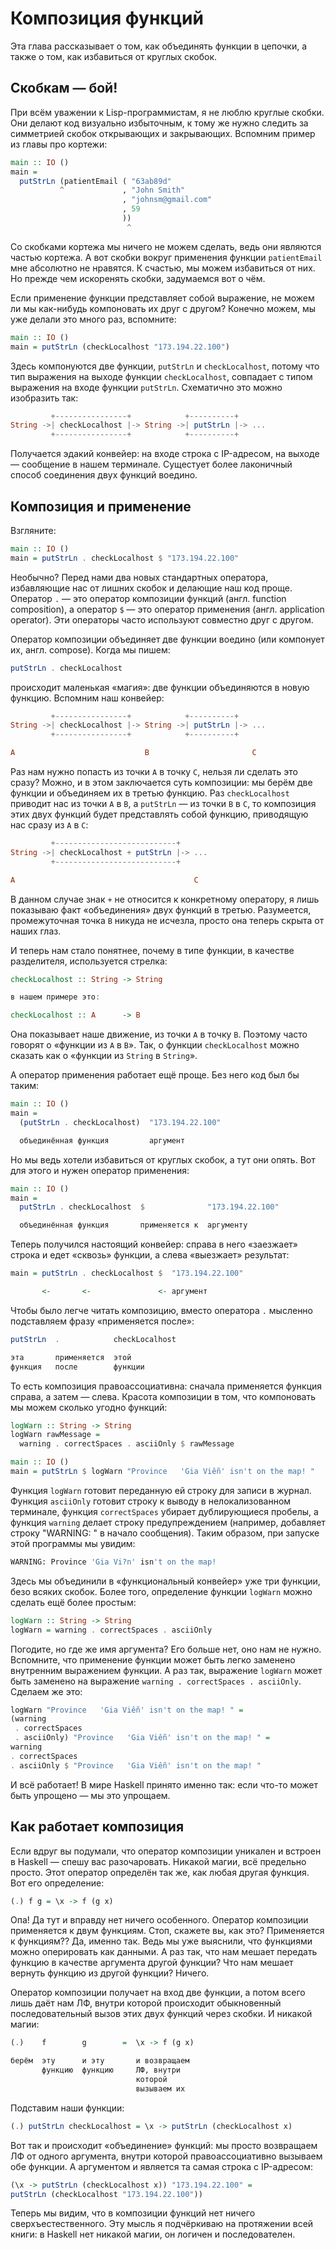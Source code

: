# Композиция функций

Эта глава рассказывает о том, как объединять функции в цепочки, а также о том, как избавиться от круглых скобок.

## Скобкам &mdash; бой!

При всём уважении к Lisp-программистам, я не люблю круглые скобки. Они делают код визуально избыточным, к тому же нужно следить за симметрией скобок открывающих и закрывающих. Вспомним пример из главы про кортежи:

```haskell
main :: IO ()
main =
  putStrLn (patientEmail ( "63ab89d"
           ^             , "John Smith"
                         , "johnsm@gmail.com"
                         , 59
                         ))
                          ^
```

Со скобками кортежа мы ничего не можем сделать, ведь они являются частью кортежа. А вот скобки вокруг применения функции `patientEmail` мне абсолютно не нравятся. К счастью, мы можем избавиться от них. Но прежде чем искоренять скобки, задумаемся вот о чём.

Если применение функции представляет собой выражение, не можем ли мы как-нибудь компоновать их друг с другом? Конечно можем, мы уже делали это много раз, вспомните:

```haskell
main :: IO ()
main = putStrLn (checkLocalhost "173.194.22.100")
```

Здесь компонуются две функции, `putStrLn` и `checkLocalhost`, потому что тип выражения на выходе функции `checkLocalhost`, совпадает с типом выражения на входе функции `putStrLn`. Схематично это можно изобразить так:

```haskell
         +----------------+            +----------+
String ->| checkLocalhost |-> String ->| putStrLn |-> ...
         +----------------+            +----------+
```

Получается эдакий конвейер: на входе строка с IP-адресом, на выходе &mdash; сообщение в нашем терминале. Сущестует более лаконичный способ соединения двух функций воедино.

## Композиция и применение

Взгляните:

```haskell
main :: IO ()
main = putStrLn . checkLocalhost $ "173.194.22.100"
```

Необычно? Перед нами два новых стандартных оператора, избавляющие нас от лишних скобок и делающие наш код проще. Оператор `.` &mdash; это оператор композиции функций (англ. function composition), а оператор `$` &mdash; это оператор применения (англ. application operator). Эти операторы часто используют совместно друг с другом.

Оператор композиции объединяет две функции воедино (или компонует их, англ. compose). Когда мы пишем:

```haskell
putStrLn . checkLocalhost
```

происходит маленькая &laquo;магия&raquo;: две функции объединяются в новую функцию. Вспомним наш конвейер:

```haskell
         +----------------+            +----------+
String ->| checkLocalhost |-> String ->| putStrLn |-> ...
         +----------------+            +----------+

A                             B                       C
```

Раз нам нужно попасть из точки `A` в точку `C`, нельзя ли сделать это сразу? Можно, и в этом заключается суть композиции: мы берём две функции и объединяем их в третью функцию. Раз `checkLocalhost` приводит нас из точки `A` в `B`, а `putStrLn` &mdash; из точки `B` в `C`, то композиция этих двух функций будет представлять собой функцию, приводящую нас сразу из `A` в `C`:

```haskell
         +---------------------------+
String ->| checkLocalhost + putStrLn |-> ...
         +---------------------------+

A                                        C
```

В данном случае знак `+` не относится к конкретному оператору, я лишь показываю факт &laquo;объединения&raquo; двух функций в третью. Разумеется, промежуточная точка `B` никуда не исчезла, просто она теперь скрыта от наших глаз.

И теперь нам стало понятнее, почему в типе функции, в качестве разделителя, используется стрелка:

```haskell
checkLocalhost :: String -> String

в нашем примере это:

checkLocalhost :: A      -> B
```

Она показывает наше движение, из точки `A` в точку `B`. Поэтому часто говорят о &laquo;функции из `A` в `B`&raquo;. Так, о функции `checkLocalhost` можно сказать как о &laquo;функции из `String` в `String`&raquo;.

А оператор применения работает ещё проще. Без него код был бы таким:

```haskell
main :: IO ()
main =
  (putStrLn . checkLocalhost)  "173.194.22.100"

  объединённая функция         аргумент
```

Но мы ведь хотели избавиться от круглых скобок, а тут они опять. Вот для этого и нужен оператор применения:

```haskell
main :: IO ()
main =
  putStrLn . checkLocalhost  $              "173.194.22.100"

  объединённая функция       применяется к  аргументу
```

Теперь получился настоящий конвейер: справа в него &laquo;заезжает&raquo; строка и едет &laquo;сквозь&raquo; функции, а слева &laquo;выезжает&raquo; результат:

```haskell
main = putStrLn . checkLocalhost $  "173.194.22.100"

       <-       <-               <- аргумент
```

Чтобы было легче читать композицию, вместо оператора `.` мысленно подставляем фразу &laquo;применяется после&raquo;:

```haskell
putStrLn  .            checkLocalhost

эта       применяется  этой
функция   после        функции
```

То есть композиция правоассоциативна: сначала применяется функция справа, а затем &mdash; слева. Красота композиции в том, что компоновать мы можем сколько угодно функций:

```haskell
logWarn :: String -> String
logWarn rawMessage =
  warning . correctSpaces . asciiOnly $ rawMessage

main :: IO ()
main = putStrLn $ logWarn "Province   'Gia Viễn' isn't on the map! "
```

Функция `logWarn` готовит переданную ей строку для записи в журнал. Функция `asciiOnly` готовит строку к выводу в нелокализованном терминале, функция `correctSpaces` убирает дублирующиеся пробелы, а функция `warning` делает строку предупреждением (например, добавляет строку "WARNING: " в начало сообщения). Таким образом, при запуске этой программы мы увидим:

```bash
WARNING: Province 'Gia Vi?n' isn't on the map!
```

Здесь мы объединили в &laquo;функциональный конвейер&raquo; уже три функции, безо всяких скобок. Более того, определение функции `logWarn` можно сделать ещё более простым:

```haskell
logWarn :: String -> String
logWarn = warning . correctSpaces . asciiOnly
```

Погодите, но где же имя аргумента? Его больше нет, оно нам не нужно. Вспомните, что применение функции может быть легко заменено внутренним выражением функции. А раз так, выражение `logWarn` может быть заменено на выражение `warning . correctSpaces . asciiOnly`. Сделаем же это:

```haskell
logWarn "Province   'Gia Viễn' isn't on the map! " =
(warning
 . correctSpaces
 . asciiOnly) "Province   'Gia Viễn' isn't on the map! " =
warning
. correctSpaces
. asciiOnly $ "Province   'Gia Viễn' isn't on the map! "
```

И всё работает! В мире Haskell принято именно так: если что-то может быть упрощено &mdash; мы это упрощаем.

## Как работает композиция

Если вдруг вы подумали, что оператор композиции уникален и встроен в Haskell &mdash; спешу вас разочаровать. Никакой магии, всё предельно просто. Этот оператор определён так же, как любая другая функция. Вот его определение:

```haskell
(.) f g = \x -> f (g x)
```

Опа! Да тут и вправду нет ничего особенного. Оператор композиции применяется к двум функциям. Стоп, скажете вы, как это? Применяется к функциям?? Да, именно так. Ведь мы уже выяснили, что функциями можно оперировать как данными. А раз так, что нам мешает передать функцию в качестве аргумента другой функции? Что нам мешает вернуть функцию из другой функции? Ничего.

Оператор композиции получает на вход две функции, а потом всего лишь даёт нам ЛФ, внутри которой происходит обыкновенный последовательный вызов этих двух функций через скобки. И никакой магии:

```haskell
(.)    f        g        =  \x -> f (g x)

берём  эту      и эту       и возвращаем
       функцию  функцию     ЛФ, внутри
                            которой
                            вызываем их
```

Подставим наши функции:

```haskell
(.) putStrLn checkLocalhost = \x -> putStrLn (checkLocalhost x)
```

Вот так и происходит &laquo;объединение&raquo; функций: мы просто возвращаем ЛФ от одного аргумента, внутри которой правоассоциативно вызываем обе функции. А аргументом и является та самая строка с IP-адресом:

```haskell
(\x -> putStrLn (checkLocalhost x)) "173.194.22.100" =
putStrLn (checkLocalhost "173.194.22.100"))
```

Теперь мы видим, что в композиции функций нет ничего сверхъестественного. Эту мысль я подчёркиваю на протяжении всей книги: в Haskell нет никакой магии, он логичен и последователен.

